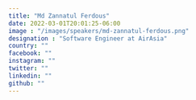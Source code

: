 ```yaml
---
title: "Md Zannatul Ferdous"
date: 2022-03-01T20:01:25-06:00
image : "/images/speakers/md-zannatul-ferdous.png"
designation : "Software Engineer at AirAsia"
country: ""
facebook: ""
instagram: ""
twitter: ""
linkedin: ""
github: ""
---
```

